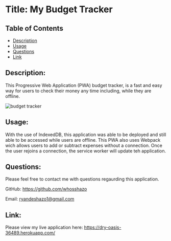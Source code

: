 # Title: My Budget Tracker

## Table of Contents

- [Description](#description)
- [Usage](#usage)
- [Questions](#questions)
- [Link](#link)

## Description:

This Progressive Web Application (PWA) budget tracker, is a fast and easy way for users to check their money any time including, while they are offline.

![budget tracker ](https://user-images.githubusercontent.com/91739353/163727180-321f9ad4-03e0-40a0-9cb6-f94bfd25898b.png)

## Usage:

With the use of IndexedDB, this application was able to be deployed and still able to be accessed while users are offline. This PWA also uses Webpack wich allows users to add or subtract expenses without a connection. Once the user rejoins a connection, the service worker will update teh application.

## Questions:

Please feel free to contact me with questions regaurding this application.

GitHub: https://github.com/whosshazo

Email: ryandeshazo1@gmail.com

## Link:

Please view my live application here: https://dry-oasis-36489.herokuapp.com/
